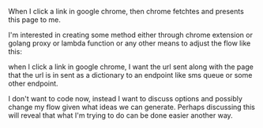 When I click a link in google chrome, then chrome fetchtes and presents this page to me.

I'm interested in creating some method either through chrome extension or golang proxy or lambda function or any other means to adjust the flow like this:

when I click a link in google chrome, I want the url sent along with the page that the url is in sent as a dictionary to an endpoint like sms queue or some other endpoint.

I don't want to code now, instead I want to discuss options and possibly change my flow given what ideas we can generate.  Perhaps discussing this will reveal that what I'm trying to do can be done easier another way.


